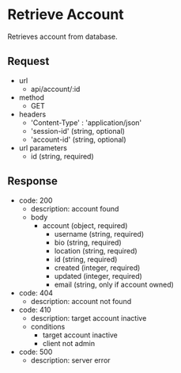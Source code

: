 # Retrieve Account
Retrieves account from database.

## Request
- url
  - api/account/:id
- method
  - GET
- headers
  - 'Content-Type' : 'application/json'
  - 'session-id' (string, optional)
  - 'account-id' (string, optional)
- url parameters
  - id (string, required)

## Response
- code: 200
  - description: account found
  - body
    - account (object, required)
      - username (string, required)
      - bio (string, required)
      - location (string, required)
      - id (string, required)
      - created (integer, required)
      - updated (integer, required)
      - email (string, only if account owned)
- code: 404
  - description: account not found
- code: 410
  - description: target account inactive
  - conditions
    - target account inactive
    - client not admin
- code: 500
  - description: server error
